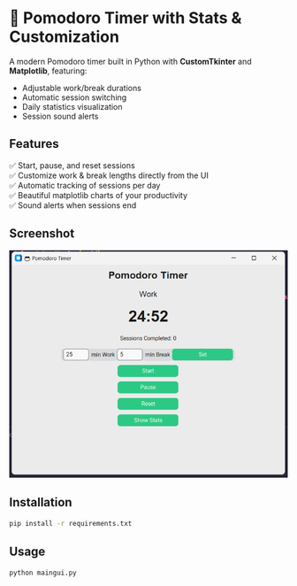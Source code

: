 # 🍅 Pomodoro Timer with Stats & Customization

A modern Pomodoro timer built in Python with **CustomTkinter** and **Matplotlib**, featuring:
- Adjustable work/break durations
- Automatic session switching
- Daily statistics visualization
- Session sound alerts

## Features
✅ Start, pause, and reset sessions  
✅ Customize work & break lengths directly from the UI  
✅ Automatic tracking of sessions per day  
✅ Beautiful matplotlib charts of your productivity  
✅ Sound alerts when sessions end  

## Screenshot
![App Screenshot](preview.png)

## Installation
```bash
pip install -r requirements.txt
```

## Usage
```bash
python maingui.py
```
